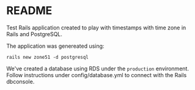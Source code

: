# README

Test Rails application created to play with timestamps with time zone in Rails and PostgreSQL.

The application was genereated using:

```
rails new zone51 -d postgresql
```

We've created a database using RDS under the `production` environment.  Follow instructions under config/database.yml to connect with the Rails dbconsole.
